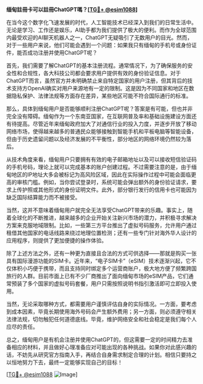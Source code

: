 **缅甸註冊卡可以註冊ChatGPT嗎？[[TG💪+ @esim1088](https://t.me/s/esim1088)]**

在当今这个数字化飞速发展的时代，人工智能技术已经深入到我们的日常生活中。无论是学习、工作还是娱乐，AI助手都为我们提供了极大的便利。而作为全球范围内最受欢迎的AI聊天机器人之一，ChatGPT无疑吸引了无数用户的目光。然而，对于一些用户来说，他们可能会遇到一个问题：如果我只有缅甸的手机号或身份证件，能否成功注册并使用ChatGPT呢？

首先，我们需要了解ChatGPT的基本注册流程。通常情况下，为了确保服务的安全性和合规性，各大科技公司都会要求用户提供有效的身份验证信息。对于ChatGPT而言，虽然官方并未明确禁止来自特定国家的用户注册，但其背后的技术支持方OpenAI确实对用户来源地有一定的限制。这是因为不同国家和地区在数据隐私保护、法律法规等方面存在差异，某些地区可能不符合国际通行的标准。

那么，具体到缅甸用户是否能够顺利注册ChatGPT呢？答案是有可能，但也并非完全没有障碍。缅甸作为一个东南亚国家，在互联网普及率和基础设施建设方面还有待提高。尽管近年来缅甸政府加大了对通信行业的投入力度，并逐步开放了移动网络市场，使得越来越多的普通民众能够接触到智能手机和平板电脑等智能设备，但由于历史遗留问题以及经济发展的不平衡性，部分地区的网络环境仍然较为落后。

从技术角度来看，缅甸用户只要拥有有效的电子邮箱地址以及可以接收短信验证码的手机号码，理论上就可以完成基本的账户创建过程。不过需要注意的是，由于缅甸地区的IP地址大多会被标记为高风险区域，因此在实际操作过程中可能会面临更高的审核门槛。例如，当你尝试登录时，系统可能会弹出额外的身份验证请求，要求上传护照或其他形式的身份证明文件。此外，部分银行发行的信用卡也可能因为缺乏国际结算能力而不被接受。

当然，这并不意味着缅甸用户就完全无法享受ChatGPT带来的乐趣。事实上，随着全球化的不断推进，越来越多的企业开始关注新兴市场的潜力，并积极寻求解决方案来克服地域限制。比如，一些第三方平台推出了虚拟号码服务，允许用户通过租借其他国家的电话线路来绕过地理位置检测；还有一些专门针对海外华人设计的应用程序，则提供了更加便捷的操作体验。

除了上述方法之外，还有一种更为直接且合法的方式可供选择——那就是购买一张具有国际漫游功能的SIM卡。近年来，“电子SIM卡”（eSIM）技术逐渐兴起，它不仅体积小巧便于携带，而且支持同时绑定多个运营商账户，极大地方便了频繁跨国旅行的人群。目前市面上已有不少厂商推出了面向缅甸市场的eSIM产品，它们通常预装了多个国家的虚拟号码套餐，用户只需按照说明书指引激活即可立即投入使用。

当然，无论采取哪种方式，都需要用户谨慎评估自身的实际情况。一方面，要考虑到成本因素，毕竟长期使用海外号码会产生额外费用；另一方面，则必须遵守相关法律法规，切勿触犯任何道德底线。毕竟，维护网络安全和社会稳定是我们每个人应尽的责任。

总之，缅甸用户是有机会注册并使用ChatGPT的，但这需要一定的时间精力去准备相应的材料，并且做好心理准备应对可能出现的各种挑战。如果你对此感兴趣的话，不妨先从研究官方指南入手，再结合自身需求制定合理的计划。相信只要持之以恒地努力下去，最终一定能够实现自己的目标！

[[TG💪+ @esim1088](https://t.me/s/esim1088) ![Image](https://i.postimg.cc/4NQfJmqS/Snipaste-2025-05-13-00-14-12.png)]
